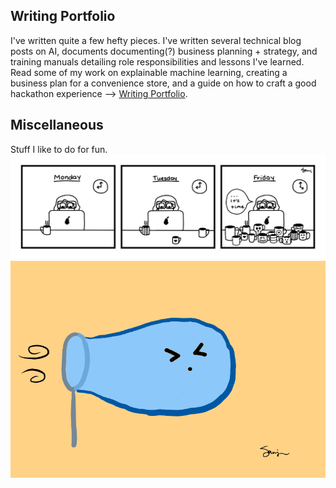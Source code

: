 ## Writing Portfolio
I've written quite a few hefty pieces. I've written several technical blog posts on AI, documents documenting(?) business planning + strategy, and training manuals detailing role responsibilities and lessons I've learned. Read some of my work on explainable machine learning, creating a business plan for a convenience store, and a guide on how to craft a good hackathon experience --> [Writing Portfolio](https://sanjananana.github.io/files/pdfs/Writing_Portfolio_SChowdhury.pdf).

## Miscellaneous
Stuff I like to do for fun.
![a lot of mugs on desk](files/media/alotofmugs.jpg)
![animated bubble popping](files/media/bubble.gif)



